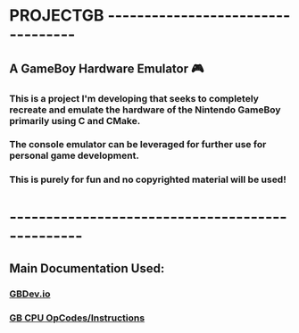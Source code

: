 # PROJECTGB ----------------------------------  

## A GameBoy Hardware Emulator 🎮  

### This is a project I'm developing that seeks to completely recreate and emulate the hardware of the Nintendo GameBoy primarily using C and CMake.  
### The console emulator can be leveraged for further use for personal game development.  
### This is purely for fun and no copyrighted material will be used!  
# ------------------------------------------------  

## Main Documentation Used:  

### [GBDev.io](https://gbdev.io/)  
### [GB CPU OpCodes/Instructions](https://meganesu.github.io/generate-gb-opcodes/)

